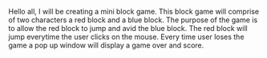 Hello all,
I will be creating a mini block game.
This block game will comprise of two characters a red block and a blue block.
The purpose of the game is to allow the red block to jump and avid the blue block.
The red block will jump everytime the user clicks on the mouse.
Every time user loses the game a pop up window will display a game over and score.
